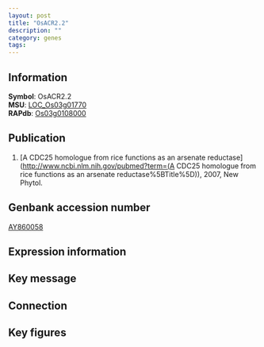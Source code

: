 ```yaml
---
layout: post
title: "OsACR2.2"
description: ""
category: genes
tags: 
---
```


## Information
__Symbol__: OsACR2.2  
__MSU__: [LOC_Os03g01770](http://rice.plantbiology.msu.edu/cgi-bin/ORF_infopage.cgi?orf=LOC_Os03g01770)  
__RAPdb__: [Os03g0108000](http://rapdb.dna.affrc.go.jp/viewer/gbrowse_details/irgsp1?name=Os03g0108000)  

## Publication
1. [A CDC25 homologue from rice functions as an arsenate reductase](http://www.ncbi.nlm.nih.gov/pubmed?term=(A CDC25 homologue from rice functions as an arsenate reductase%5BTitle%5D)), 2007, New Phytol.

## Genbank accession number
[AY860058](http://www.ncbi.nlm.nih.gov/nuccore/AY860058)

## Expression information

## Key message

## Connection

## Key figures



